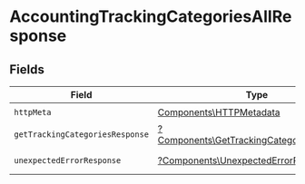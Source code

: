 # AccountingTrackingCategoriesAllResponse


## Fields

| Field                                                                                                 | Type                                                                                                  | Required                                                                                              | Description                                                                                           |
| ----------------------------------------------------------------------------------------------------- | ----------------------------------------------------------------------------------------------------- | ----------------------------------------------------------------------------------------------------- | ----------------------------------------------------------------------------------------------------- |
| `httpMeta`                                                                                            | [Components\HTTPMetadata](../../Models/Components/HTTPMetadata.md)                                    | :heavy_check_mark:                                                                                    | N/A                                                                                                   |
| `getTrackingCategoriesResponse`                                                                       | [?Components\GetTrackingCategoriesResponse](../../Models/Components/GetTrackingCategoriesResponse.md) | :heavy_minus_sign:                                                                                    | Tracking categories                                                                                   |
| `unexpectedErrorResponse`                                                                             | [?Components\UnexpectedErrorResponse](../../Models/Components/UnexpectedErrorResponse.md)             | :heavy_minus_sign:                                                                                    | Unexpected error                                                                                      |